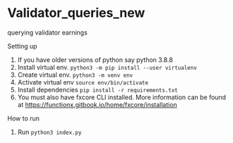# Validator_queries_new
querying validator earnings

Setting up
1. If you have older versions of python say python 3.8.8
2. Install virtual env. `python3 -m pip install --user virtualenv`
3. Create virtual env. `python3 -m venv env`
4. Activate virtual env `source env/bin/activate`
5. Install dependencies `pip install -r requirements.txt`
6. You must also have fxcore CLI installed. More information can be found at https://functionx.gitbook.io/home/fxcore/installation


How to run
1. Run `python3 index.py`
